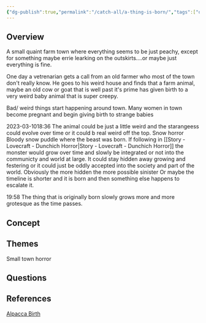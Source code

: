 ```yaml
---
{"dg-publish":true,"permalink":"/catch-all/a-thing-is-born/","tags":["one-day-projects"],"updated":"2023-11-29T18:41:45.424-07:00"}
---
```


## Overview
A small quaint farm town where everything seems to be just peachy, except for something maybe errie learking on the outskirts....or maybe just everything is fine. 

One day a vetrenarian gets a call from an old farmer who most of the town don't really know. He goes to his weird house and finds that a farm animal, maybe an old cow or goat that is well past it's prime has given birth to a very weird baby animal that is super creepy.  

Bad/ weird things start happening around town. 
Many women in town become pregnant and begin giving birth to strange babies

2023-03-1018:36 
The animal could be just a little weird and the starangeess could evolve over time or it could b real weird off the top. 
Snow horror 
Bloody snow puddle where the beast was born. 
If following in [[Story - Lovecraft - Dunchich Horror\|Story - Lovecraft - Dunchich Horror]]
the monster would grow over time and slowly be integrated or not into the communicty and world at large. 
It could stay hidden away growing and festering or it could just be oddly accepted into the society and  part of the world.  Obviously the more hidden the more possible sinister
Or maybe the timeline is shorter and it is born and then something else happens to escalate it. 

19:58 The thing that is originally born slowly grows more and more grotesque as the time passes. 


## Concept


## Themes
Small town horror


## Questions 

## References
[Alpacca Birth](https://www.youtube.com/watch?v=x7eBLKP7QUg&t=0s)
